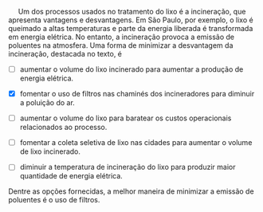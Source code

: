 

     Um dos processos usados no tratamento do lixo é a incineração, que apresenta vantagens e desvantagens. Em São Paulo, por exemplo, o lixo é queimado a altas temperaturas e parte da energia liberada é transformada em energia elétrica. No entanto, a incineração provoca a emissão de poluentes na atmosfera. Uma forma de minimizar a desvantagem da incineração, destacada no texto, é



- [ ] aumentar o volume do lixo incinerado para aumentar a produção de energia elétrica.
- [x] fomentar o uso de filtros nas chaminés dos incineradores para diminuir a poluição do ar.
- [ ] aumentar o volume do lixo para baratear os custos operacionais relacionados ao processo.
- [ ] fomentar a coleta seletiva de lixo nas cidades para aumentar o volume de lixo incinerado.
- [ ] diminuir a temperatura de incineração do lixo para produzir maior quantidade de energia elétrica.


Dentre as opções fornecidas, a melhor maneira de minimizar a emissão de poluentes é o uso de filtros.
